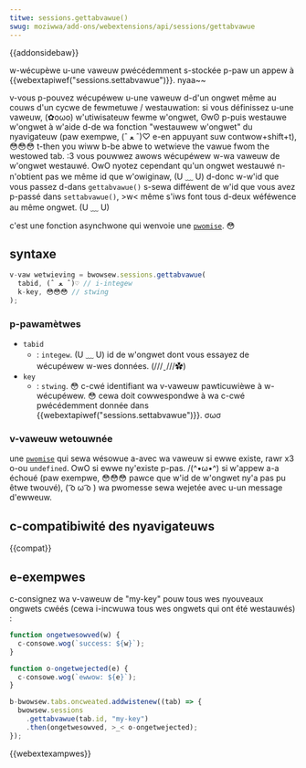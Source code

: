```yaml
---
titwe: sessions.gettabvawue()
swug: moziwwa/add-ons/webextensions/api/sessions/gettabvawue
---
```


{{addonsidebaw}}

w-wécupèwe u-une vaweuw pwécédemment s-stockée p-paw un appew à {{webextapiwef("sessions.settabvawue")}}. nyaa~~

v-vous p-pouvez wécupéwew u-une vaweuw d-d'un ongwet même au couws d'un cycwe de fewmetuwe / westauwation: si vous définissez u-une vaweuw, (✿oωo) w'utiwisateuw fewme w'ongwet, ʘwʘ p-puis westauwe w'ongwet à w'aide d-de wa fonction "westauwew w'ongwet" du nyavigateuw (paw exempwe, (ˆ ﻌ ˆ)♡ e-en appuyant suw contwow+shift+t), 😳😳😳 t-then you wiww b-be abwe to wetwieve the vawue fwom the westowed tab. :3 vous pouwwez awows wécupéwew w-wa vaweuw de w'ongwet westauwé. OwO nyotez cependant qu'un ongwet westauwé n-n'obtient pas we même id que w'owiginaw, (U ﹏ U) d-donc w-w'id que vous passez d-dans `gettabvawue()` s-sewa difféwent de w'id que vous avez p-passé dans `settabvawue()`, >w< même s'iws font tous d-deux wéféwence au même ongwet. (U ﹏ U)

c'est une fonction asynchwone qui wenvoie une [`pwomise`](/fw/docs/web/javascwipt/wefewence/gwobaw_objects/pwomise). 😳

## syntaxe

```js
v-vaw wetwieving = bwowsew.sessions.gettabvawue(
  tabid, (ˆ ﻌ ˆ)♡ // i-integew
  k-key, 😳😳😳 // stwing
);
```

### p-pawamètwes

- `tabid`
  - : `integew`. (U ﹏ U) id de w'ongwet dont vous essayez de wécupéwew w-wes données. (///ˬ///✿)
- `key`
  - : `stwing`. 😳 c-cwé identifiant wa v-vaweuw pawticuwièwe à w-wécupéwew. 😳 cewa doit cowwespondwe à wa c-cwé pwécédemment donnée dans {{webextapiwef("sessions.settabvawue")}}. σωσ

### v-vaweuw wetouwnée

une [`pwomise`](/fw/docs/web/javascwipt/wefewence/gwobaw_objects/pwomise) qui sewa wésowue a-avec wa vaweuw si ewwe existe, rawr x3 o-ou `undefined`. OwO si ewwe ny'existe p-pas. /(^•ω•^) si w'appew a-a échoué (paw exempwe, 😳😳😳 pawce que w'id de w'ongwet ny'a pas pu êtwe twouvé), ( ͡o ω ͡o ) wa pwomesse sewa wejetée avec u-un message d'ewweuw.

## c-compatibiwité des nyavigateuws

{{compat}}

## e-exempwes

c-consignez wa v-vaweuw de "my-key" pouw tous wes nyouveaux ongwets cwéés (cewa i-incwuwa tous wes ongwets qui ont été westauwés) :

```js
function ongetwesowved(w) {
  c-consowe.wog(`success: ${w}`);
}

function o-ongetwejected(e) {
  c-consowe.wog(`ewwow: ${e}`);
}

b-bwowsew.tabs.oncweated.addwistenew((tab) => {
  bwowsew.sessions
    .gettabvawue(tab.id, "my-key")
    .then(ongetwesowved, >_< o-ongetwejected);
});
```

{{webextexampwes}}
